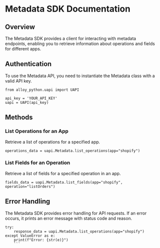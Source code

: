 
# Metadata SDK Documentation

## Overview

The Metadata SDK provides a client for interacting with metadata endpoints, enabling you to retrieve information about operations and fields for different apps.

## Authentication

To use the Metadata API, you need to instantiate the Metadata class with a valid API key.

```
from alloy_python.uapi import UAPI

api_key = 'YOUR_API_KEY'
uapi = UAPI(api_key)
``` 

## Methods

### List Operations for an App

Retrieve a list of operations for a specified app.

`operations_data = uapi.Metadata.list_operations(app="shopify")` 

### List Fields for an Operation

Retrieve a list of fields for a specified operation in an app.

`fields_data = uapi.Metadata.list_fields(app="shopify", operation="listOrders")` 

## Error Handling

The Metadata SDK provides error handling for API requests. If an error occurs, it prints an error message with status code and reason.

```
try:
    response_data = uapi.Metadata.list_operations(app="shopify")
except ValueError as e:
    print(f"Error: {str(e)}")
    ```